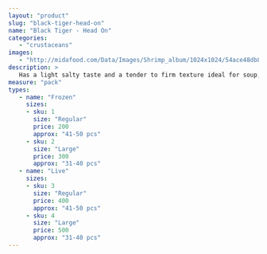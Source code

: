 ```yaml
---
layout: "product"
slug: "black-tiger-head-on"
name: "Black Tiger - Head On"
categories:
   - "crustaceans"
images:
   - "http://midafood.com/Data/Images/Shrimp_album/1024x1024/54ace48db8ac685.jpg"
description: >
   Has a light salty taste and a tender to firm texture ideal for soup, grilling or sautéing.
measure: "pack"
types: 
   - name: "Frozen"
     sizes: 
     - sku: 1
       size: "Regular"
       price: 200
       approx: "41-50 pcs"
     - sku: 2
       size: "Large"
       price: 300
       approx: "31-40 pcs"
   - name: "Live"
     sizes: 
     - sku: 3
       size: "Regular"
       price: 400
       approx: "41-50 pcs"
     - sku: 4
       size: "Large"
       price: 500
       approx: "31-40 pcs"
---
```

